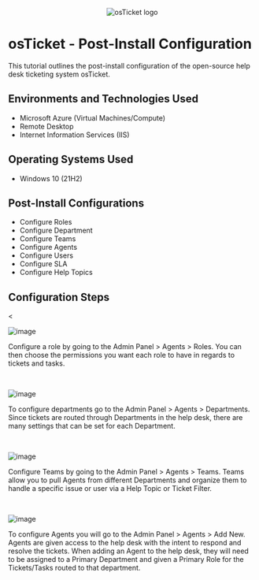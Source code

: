 
<p align="center">
<img src="https://i.imgur.com/Clzj7Xs.png" alt="osTicket logo"/>
</p>

<h1>osTicket - Post-Install Configuration</h1>
This tutorial outlines the post-install configuration of the open-source help desk ticketing system osTicket.<br />

<h2>Environments and Technologies Used</h2>

- Microsoft Azure (Virtual Machines/Compute)
- Remote Desktop
- Internet Information Services (IIS)

<h2>Operating Systems Used </h2>

- Windows 10</b> (21H2)

<h2>Post-Install Configurations</h2>

- Configure Roles
- Configure Department
- Configure Teams
- Configure Agents
- Configure Users
- Configure SLA
- Configure Help Topics


<h2>Configuration Steps</h2>

<p>
<


![image](https://github.com/Jess20A/post-install-config/assets/142112890/c8567f7c-69ec-4c22-8e8c-67ecff639be5)



</p>
<p>
Configure a role by going to the Admin Panel > Agents > Roles. You can then choose the permissions you want each role to have in regards to tickets and tasks. 
</p>
<br />


![image](https://github.com/Jess20A/post-install-config/assets/142112890/7ca84656-ec36-4658-9c73-8bad58a87457)



</p>
<p>
To configure departments go to the Admin Panel > Agents > Departments. Since tickets are routed through Departments in the help desk, there are many settings that can be set for each Department.
</p>
<br />


![image](https://github.com/Jess20A/post-install-config/assets/142112890/6596a293-e2e1-482b-876e-988701765433)

<p>
Configure Teams by going to the Admin Panel > Agents > Teams. Teams allow you to pull Agents from different Departments and organize them to handle a specific issue or user via a Help Topic or Ticket Filter.

</p>
<br />

![image](https://github.com/Jess20A/post-install-config/assets/142112890/8a7913fe-fa1e-4dfe-a1bd-677a5ef5964e)


To configure Agents you will go to the Admin Panel > Agents > Add New. Agents are given access to the help desk with the intent to respond and resolve the tickets. When adding an Agent to the help desk, they will need to be assigned to a Primary Department and given a Primary Role for the Tickets/Tasks routed to that department. 




